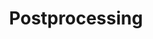 ---
title: Postprocessing
description: Data formats and documentation for post-processing
weight: 50
---